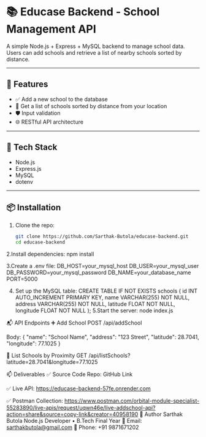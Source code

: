 # 📚 Educase Backend - School Management API

A simple Node.js + Express + MySQL backend to manage school data. Users can add schools and retrieve a list of nearby schools sorted by distance.

---

## 🚀 Features

- ✅ Add a new school to the database
- 📍 Get a list of schools sorted by distance from your location
- 🛡 Input validation
- 🌐 RESTful API architecture

---

## 🧱 Tech Stack

- Node.js
- Express.js
- MySQL
- dotenv

---

## 📦 Installation

1. Clone the repo:
   ```bash
   git clone https://github.com/Sarthak-Butola/educase-backend.git
   cd educase-backend

2.Install dependencies:
npm install

3.Create a .env file:
DB_HOST=your_mysql_host
DB_USER=your_mysql_user
DB_PASSWORD=your_mysql_password
DB_NAME=your_database_name
PORT=5000

4. Set up the MySQL table:
   CREATE TABLE IF NOT EXISTS schools (
  id INT AUTO_INCREMENT PRIMARY KEY,
  name VARCHAR(255) NOT NULL,
  address VARCHAR(255) NOT NULL,
  latitude FLOAT NOT NULL,
  longitude FLOAT NOT NULL
);
5.Start the server:
node index.js

📬 API Endpoints
➕ Add School
POST /api/addSchool

Body:
{
  "name": "School Name",
  "address": "123 Street",
  "latitude": 28.7041,
  "longitude": 77.1025
}

  📍 List Schools by Proximity
GET /api/listSchools?latitude=28.7041&longitude=77.1025

📫 Deliverables
✅ Source Code Repo: GitHub Link

✅ Live API: https://educase-backend-57fe.onrender.com

✅ Postman Collection: https://www.postman.com/orbital-module-specialist-55283890/live-apis/request/uqwn46e/live-addschool-api?action=share&source=copy-link&creator=40958190
👤 Author
Sarthak Butola
Node.js Developer • B.Tech Final Year
📧 Email: sarthakbutola@gmail.com
📱 Phone: +91 9871671202
